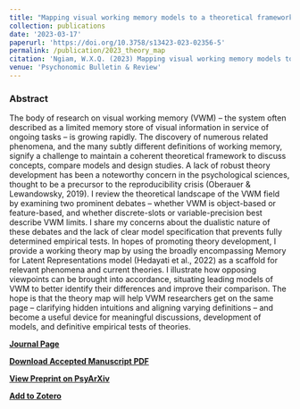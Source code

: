 ```yaml
---
title: "Mapping visual working memory models to a theoretical framework"
collection: publications
date: '2023-03-17'
paperurl: 'https://doi.org/10.3758/s13423-023-02356-5'
permalink: /publication/2023_theory_map
citation: 'Ngiam, W.X.Q. (2023) Mapping visual working memory models to a theoretical framework. Psychonomic Bulletin & Review.'
venue: 'Psychonomic Bulletin & Review'
---
```

### Abstract
The body of research on visual working memory (VWM) – the system often described as a limited memory store of visual information in service of ongoing tasks – is growing rapidly. The discovery of numerous related phenomena, and the many subtly different definitions of working memory, signify a challenge to maintain a coherent theoretical framework to discuss concepts, compare models and design studies. A lack of robust theory development has been a noteworthy concern in the psychological sciences, thought to be a precursor to the reproducibility crisis (Oberauer & Lewandowsky, 2019). I review the theoretical landscape of the VWM field by examining two prominent debates – whether VWM is object-based or feature-based, and whether discrete-slots or variable-precision best describe VWM limits. I share my concerns about the dualistic nature of these debates and the lack of clear model specification that prevents fully determined empirical tests. In hopes of promoting theory development, I provide a working theory map by using the broadly encompassing Memory for Latent Representations model (Hedayati et al., 2022) as a scaffold for relevant phenomena and current theories. I illustrate how opposing viewpoints can be brought into accordance, situating leading models of VWM to better identify their differences and improve their comparison. The hope is that the theory map will help VWM researchers get on the same page – clarifying hidden intuitions and aligning varying definitions – and become a useful device for meaningful discussions, development of models, and definitive empirical tests of theories.

**[Journal Page](https://link.springer.com/article/10.3758/s13423-023-02356-5)**

**[Download Accepted Manuscript PDF](/files/ngiam_theory_map_accepted_manuscript.pdf)**

**[View Preprint on PsyArXiv](https://psyarxiv.com/g8erx)**

**[Add to Zotero](https://zotero.org/save?type=doi&q=10.3758/s13423-023-02356-5)**